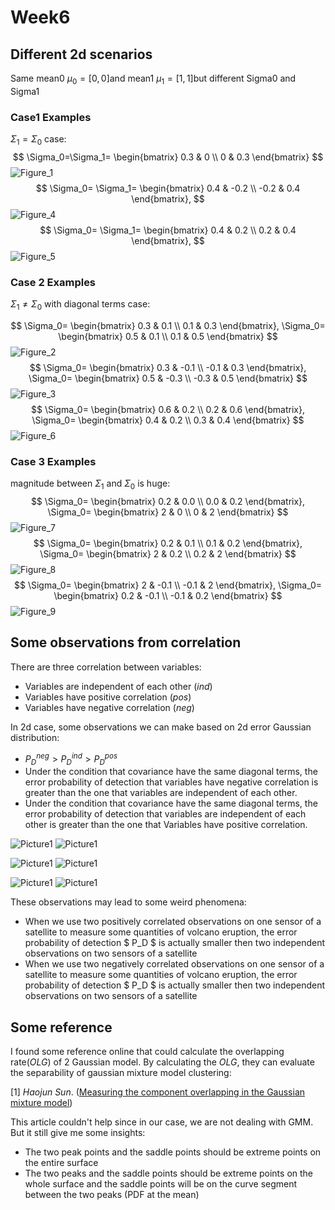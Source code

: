 # Week6

## Different 2d scenarios

Same mean0 $\mu_0 = [0,0]$and mean1 $\mu_1 = [1,1]$but different Sigma0 and Sigma1

### Case1 Examples

$\Sigma_1 = \Sigma_0$  case:
$$
\Sigma_0=\Sigma_1= \begin{bmatrix}
0.3 & 0 \\
0 & 0.3 
\end{bmatrix}
$$
![Figure_1](2dfigs\Figure_1.png)
$$
\Sigma_0= \Sigma_1= \begin{bmatrix}
0.4 & -0.2 \\
-0.2 & 0.4 
\end{bmatrix},
$$
![Figure_4](2dfigs\Figure_4.png)
$$
\Sigma_0= \Sigma_1= \begin{bmatrix}
0.4 & 0.2 \\
0.2 & 0.4 
\end{bmatrix},
$$
![Figure_5](2dfigs\Figure_5.png)
### Case 2 Examples

$\Sigma_1 \neq \Sigma_0$ with diagonal terms case:

$$
\Sigma_0= \begin{bmatrix}
0.3 & 0.1 \\
0.1 & 0.3 
\end{bmatrix},
\Sigma_0= \begin{bmatrix}
0.5 & 0.1 \\
0.1 & 0.5 
\end{bmatrix}
$$
![Figure_2](2dfigs\Figure_2.png)
$$
\Sigma_0= \begin{bmatrix}
0.3 & -0.1 \\
-0.1 & 0.3 
\end{bmatrix},
\Sigma_0= \begin{bmatrix}
0.5 & -0.3 \\
-0.3 & 0.5 
\end{bmatrix}
$$
![Figure_3](2dfigs\Figure_3.png)
$$
\Sigma_0= \begin{bmatrix}
0.6 & 0.2 \\
0.2 & 0.6 
\end{bmatrix},
\Sigma_0= \begin{bmatrix}
0.4 & 0.2 \\
0.3 & 0.4 
\end{bmatrix}
$$
![Figure_6](2dfigs\Figure_6.png)
### Case 3 Examples

magnitude between $\Sigma_1$ and $\Sigma_0$ is huge:
$$
\Sigma_0= \begin{bmatrix}
0.2 & 0.0 \\
0.0 & 0.2 
\end{bmatrix},
\Sigma_0= \begin{bmatrix}
2 & 0 \\
0 & 2 
\end{bmatrix}
$$
![Figure_7](2dfigs\Figure_7.png)
$$
\Sigma_0= \begin{bmatrix}
0.2 & 0.1 \\
0.1 & 0.2 
\end{bmatrix},
\Sigma_0= \begin{bmatrix}
2 & 0.2 \\
0.2 & 2 
\end{bmatrix}
$$
![Figure_8](2dfigs\Figure_8.png)
$$
\Sigma_0= \begin{bmatrix}
2 & -0.1 \\
-0.1 & 2 
\end{bmatrix},
\Sigma_0= \begin{bmatrix}
0.2 & -0.1 \\
-0.1 & 0.2 
\end{bmatrix}
$$
![Figure_9](2dfigs\Figure_9.png)

## Some observations from correlation

There are three correlation between variables:

* Variables are independent of each other ($ind$)
* Variables have positive correlation ($pos$)
* Variables have negative correlation ($neg$)

In 2d case, some observations we can make based on 2d error Gaussian distribution:

* $P_D^{neg}>P_D^{ind}>P_D^{pos}$
* Under the condition that covariance have the same diagonal terms, the error probability of detection that variables have negative correlation is greater than the one that variables are independent of each other.
* Under the condition that covariance have the same diagonal terms, the error probability of detection that variables are independent of each other is greater than the one that Variables have positive correlation.

![Picture1](2dcorrelation\Picture1.png) ![Picture1](2dcorrelation\Picture2.png)

![Picture1](2dcorrelation\Picture3.png) ![Picture1](2dcorrelation\Picture4.png)

![Picture1](2dcorrelation\Picture5.png) ![Picture1](2dcorrelation\Picture6.png)

These observations may lead to some weird phenomena:

- When we use two positively correlated observations on one sensor of a satellite to measure some quantities of volcano eruption, the error probability of detection $ P_D $ is actually smaller then two independent observations on two sensors of a satellite
- When we use two negatively correlated observations on one sensor of a satellite to measure some quantities of volcano eruption, the error probability of detection $ P_D $ is actually smaller then two independent observations on two sensors of a satellite

## Some reference 

I found some reference online that could calculate the overlapping rate($OLG$) of 2 Gaussian model. By calculating the $OLG$, they can evaluate the separability of gaussian mixture model clustering:

[1] *Haojun Sun*. ([Measuring the component overlapping in the Gaussian mixture model](https://link.springer.com/article/10.1007/s10618-011-0212-3))

This article couldn't help since in our case, we are not dealing with GMM. But it still give me some insights:

* The two peak points and the saddle points should be extreme points on the entire surface
* The two peaks and the saddle points should be extreme points on the whole surface and the saddle points will be on the curve segment between the two peaks (PDF at the mean)